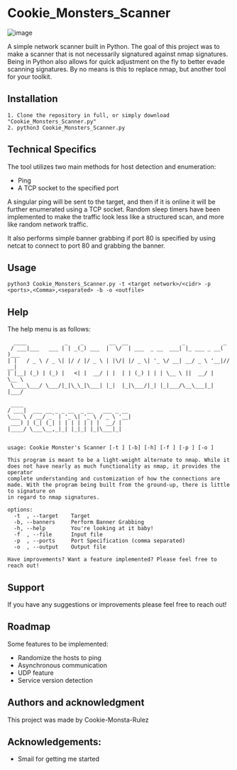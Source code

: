 # Cookie_Monsters_Scanner

![image](https://github.com/user-attachments/assets/0e956fb4-3437-4e79-8497-5fea7254a821)


A simple network scanner built in Python. The goal of this project was to make a scanner that is not necessarily signatured against nmap signatures. Being in Python also allows for quick adjustment on the fly to better evade scanning signatures. By no means is this to replace nmap, but another tool for your toolkit. 

## Installation

```
1. Clone the repository in full, or simply download "Cookie_Monsters_Scanner.py" 
2. python3 Cookie_Monsters_Scanner.py
```

## Technical Specifics

The tool utilizes two main methods for host detection and enumeration:

- Ping
- A TCP socket to the specified port

A singular ping will be sent to the target, and then if it is online it will be further enumerated using a TCP socket. Random sleep timers have been implemented to make the traffic look less like a structured scan, and more like random network traffic. 
 
It also performs simple banner grabbing if port 80 is specified by using netcat to connect to port 80 and grabbing the banner. 

## Usage

```
python3 Cookie_Monsters_Scanner.py -t <target network>/<cidr> -p <ports>,<Comma>,<separated> -b -o <outfile>
```

## Help

The help menu is as follows: 

```
  ____            _    _        __  __                 _            _     
 / ___|___   ___ | | _(_) ___  |  \/  | ___  _ __  ___| |_ ___ _ __( )___ 
| |   / _ \ / _ \| |/ / |/ _ \ | |\/| |/ _ \| '_ \/ __| __/ _ \ '__|// __|
| |__| (_) | (_) |   <| |  __/ | |  | | (_) | | | \__ \ ||  __/ |    \__ \
 \____\___/ \___/|_|\_\_|\___| |_|  |_|\___/|_| |_|___/\__\___|_|    |___/
                                                                          
 ____                                  
/ ___|  ___ __ _ _ __  _ __   ___ _ __ 
\___ \ / __/ _` | '_ \| '_ \ / _ \ '__|
 ___) | (_| (_| | | | | | | |  __/ |   
|____/ \___\__,_|_| |_|_| |_|\___|_|   
                                       

usage: Cookie Monster's Scanner [-t ] [-b] [-h] [-f ] [-p ] [-o ]

This program is meant to be a light-weight alternate to nmap. While it does not have nearly as much functionality as nmap, it provides the operator
complete understanding and customization of how the connections are made. With the program being built from the ground-up, there is little to signature on
in regard to nmap signatures.

options:
  -t  , --target    Target
  -b, --banners     Perform Banner Grabbing
  -h, --help        You're looking at it baby!
  -f  , --file      Input file
  -p  , --ports     Port Specification (comma separated)
  -o  , --output    Output file

Have improvements? Want a feature implemented? Please feel free to reach out!
```

## Support
If you have any suggestions or improvements please feel free to reach out! 

## Roadmap
Some features to be implemented: 
- Randomize the hosts to ping 
- Asynchronous communication
- UDP feature
- Service version detection 

## Authors and acknowledgment
This project was made by Cookie-Monsta-Rulez

## Acknowledgements: 
- Smail for getting me started



